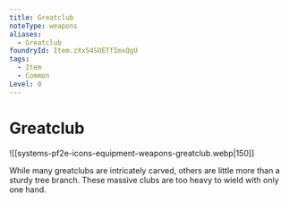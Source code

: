 ```yaml
---
title: Greatclub
noteType: weapons
aliases:
  - Greatclub
foundryId: Item.zXx54SOETfImxQgU
tags:
  - Item
  - Common
Level: 0
---
```


# Greatclub
![[systems-pf2e-icons-equipment-weapons-greatclub.webp|150]]

While many greatclubs are intricately carved, others are little more than a sturdy tree branch. These massive clubs are too heavy to wield with only one hand.
